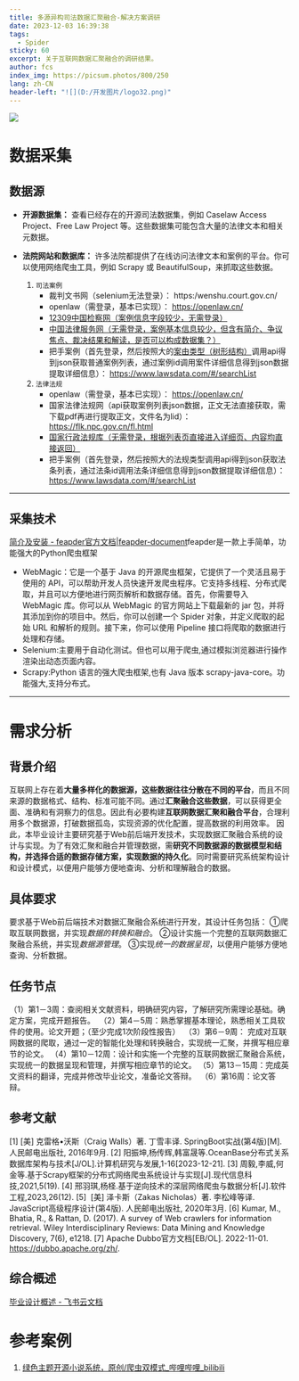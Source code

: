 ```yaml
---
title: 多源异构司法数据汇聚融合-解决方案调研
date: 2023-12-03 16:39:38
tags:
  - Spider
sticky: 60
excerpt: 关于互联网数据汇聚融合的调研结果。
author: fcs
index_img: https://picsum.photos/800/250
lang: zh-CN
header-left: "![](D:/开发图片/logo32.png)"
---
```

![](https://picsum.photos/800/250)
# 数据采集
## 数据源
- **开源数据集：** 查看已经存在的开源司法数据集，例如 Caselaw Access Project、Free Law Project 等。这些数据集可能包含大量的法律文本和相关元数据。
- **法院网站和数据库：** 许多法院都提供了在线访问法律文本和案例的平台。你可以使用网络爬虫工具，例如 Scrapy 或 BeautifulSoup，来抓取这些数据。

	1. `司法案例`
	   - 裁判文书网（selenium无法登录）： https:/wenshu.court.gov.cn/
	   - openlaw（需登录，基本已实现）： https://openlaw.cn/
	   - [12309中国检察网（案例信息字段较少，无需登录）](https://www.12309.gov.cn/12309/zjxflws/index.shtml)
	   - [中国法律服务网（无需登录，案例基本信息较少，但含有简介、争议焦点、裁决结果和解读，是否可以构成数据集？）](http://www.12348.gov.cn/#/publicies/sfks/sfks)
	   - 把手案例（首先登录，然后按照大的[案由类型（树形结构）](https://www.lawsdata.com/sweet/compass-instrument/instrument/dict/tree/dictReason)调用api得到json获取普通案例列表，通过案例id调用案件详细信息得到json数据提取详细信息）： https://www.lawsdata.com/#/searchList
	2. `法律法规`
	   - openlaw（需登录，基本已实现）： https://openlaw.cn/
	   - 国家法律法规网（api获取案例列表json数据，正文无法直接获取，需下载pdf再进行提取正文，文件名为lid）： https://flk.npc.gov.cn/fl.html
	   - [国家行政法规库（无需登录，根据列表页直接进入详细页、内容均直接返回）](http://xzfg.moj.gov.cn/search2.html)
	   - 把手案例（首先登录，然后按照大的法规类型调用api得到json获取法条列表，通过法条id调用法条详细信息得到json数据提取详细信息）： https://www.lawsdata.com/#/searchList


---
## 采集技术

[简介及安装 - feapder官方文档|feapder-document](https://feapder.com/#/README)feapder是一款上手简单，功能强大的Python爬虫框架
- WebMagic：它是一个基于 Java 的开源爬虫框架，它提供了一个灵活且易于使用的 API，可以帮助开发人员快速开发爬虫程序。它支持多线程、分布式爬取，并且可以方便地进行网页解析和数据存储。首先，你需要导入 WebMagic 库。你可以从 WebMagic 的官方网站上下载最新的 jar 包，并将其添加到你的项目中。然后，你可以创建一个 Spider 对象，并定义爬取的起始 URL 和解析的规则。接下来，你可以使用 Pipeline 接口将爬取的数据进行处理和存储。
- Selenium:主要用于自动化测试。但也可以用于爬虫,通过模拟浏览器进行操作渲染出动态页面内容。
- Scrapy:Python 语言的强大爬虫框架,也有 Java 版本 scrapy-java-core。功能强大,支持分布式。

---
# 需求分析
## 背景介绍
互联网上存在着**大量多样化的数据源，这些数据往往分散在不同的平台**，而且不同来源的数据格式、结构、标准可能不同。通过**汇聚融合这些数据**，可以获得更全面、准确和有洞察力的信息。因此有必要构建**互联网数据汇聚和融合平台**，合理利用多个数据源，打破数据孤岛，实现资源的优化配置，提高数据的利用效率。
因此，本毕业设计主要研究基于Web前后端开发技术，实现数据汇聚融合系统的设计与实现。为了有效汇聚和融合并管理数据，需**研究不同数据源的数据模型和结构，并选择合适的数据存储方案，实现数据的持久化**。同时需要研究系统架构设计和设计模式，以便用户能够方便地查询、分析和理解融合的数据。
## 具体要求
要求基于Web前后端技术对数据汇聚融合系统进行开发，其设计任务包括：
①爬取互联网数据，并实现*数据的转换和融合*。
②设计实施一个完整的互联网数据汇聚融合系统，并实现*数据源管理*。
③实现*统一的数据呈现*，以便用户能够方便地查询、分析数据。
## 任务节点
（1）第1－3周：查阅相关文献资料，明确研究内容，了解研究所需理论基础。确定方案，完成开题报告。 
（2）第4－5周：熟悉掌握基本理论，熟悉相关工具软件的使用。论文开题；（至少完成1次阶段性报告） 
（3）第6－9周： 完成对互联网数据的爬取，通过一定的智能化处理和转换融合，实现统一汇聚，并撰写相应章节的论文。
（4）第10－12周：设计和实施一个完整的互联网数据汇聚融合系统，实现统一的数据呈现和管理，并撰写相应章节的论文。
（5）第13－15周：完成英文资料的翻译，完成并修改毕业论文，准备论文答辩。 
（6）第16周：论文答辩。
## 参考文献
[1]  [美] 克雷格•沃斯（Craig Walls）著. 丁雪丰译. SpringBoot实战(第4版)[M]. 人民邮电出版社, 2016年9月.
[2] 阳振坤,杨传辉,韩富晟等.OceanBase分布式关系数据库架构与技术[J/OL].计算机研究与发展,1-16[2023-12-21].
[3] 周毅,李威,何金等.基于Scrapy框架的分布式网络爬虫系统设计与实现[J].现代信息科技,2021,5(19).
[4] 邢羽琪,杨柽.基于逆向技术的深层网络爬虫与数据分析[J].软件工程,2023,26(12).
[5]  [美] 泽卡斯（Zakas Nicholas）著. 李松峰等译. JavaScript高级程序设计(第4版). 人民邮电出版社, 2020年3月.
[6] Kumar, M., Bhatia, R., & Rattan, D. (2017). A survey of Web crawlers for information retrieval. Wiley Interdisciplinary Reviews: Data Mining and Knowledge Discovery, 7(6), e1218.
[7] Apache Dubbo官方文档[EB/OL]. 2022-11-01. https://dubbo.apache.org/zh/.


## 综合概述

[毕业设计概述 - 飞书云文档](https://yv7s0nk4c8z.feishu.cn/docx/LoBgdILtlo130QxEFBycD8pXnEh?from=from_copylink)









# 参考案例

1. [绿色主题开源小说系统，原创/爬虫双模式\_哔哩哔哩\_bilibili](https://www.bilibili.com/video/BV18e41197xs/?p=5&spm_id_from=pageDriver)